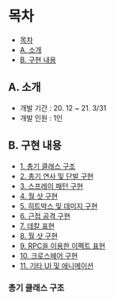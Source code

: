 # 목차
* [목차](#목차)
* [A. 소개](#소개)
* [B. 구현 내용](#구현-내용)

## A. 소개

* 개발 기간 : 20. 12 ~ 21. 3/31
* 개발 인원 : 1인 


## B. 구현 내용
* [1. 총기 클래스 구조](#총기-클래스-구조)
* [2. 총기 연사 및 단발 구현](#총기-연사-및-단발-구현)
* [3. 스프레이 패턴 구현](#스프레이-패턴-구현)
* [4. 월 샷 구현](#월-샷-구현)
* [5. 히트박스 및 데미지 구현](#히트박스-및-데미지-구현)
* [6. 근접 공격 구현](#근접-공격-구현)
* [7. 데칼 표현](#데칼-표현)
* [8. 월 샷 구현](#월-샷-구현)
* [9. RPC을 이용한 이펙트 표현](#RPC을-이용한-이펙트-표현)
* [10. 크로스헤어 구현](#크로스헤어-구현)
* [11. 기타 UI 및 애니메이션](#기타-UI-및-애니메이션)

### 총기 클래스 구조
